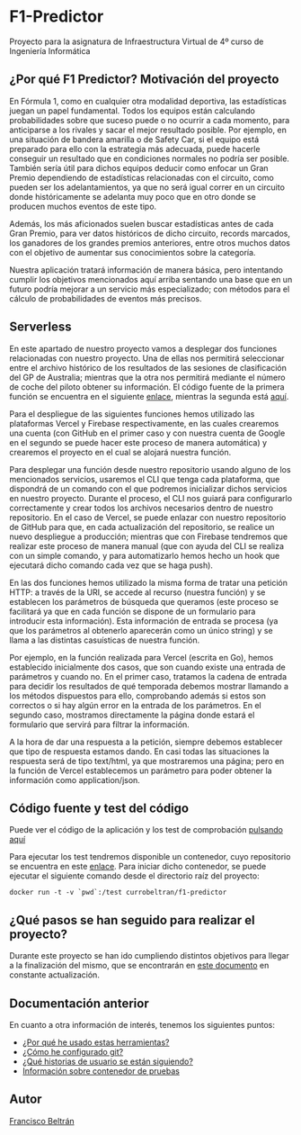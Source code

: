# F1-Predictor
Proyecto para la asignatura de Infraestructura Virtual de 4º curso de Ingeniería Informática

## ¿Por qué F1 Predictor? Motivación del proyecto

En Fórmula 1, como en cualquier otra modalidad deportiva, las estadísticas juegan un papel fundamental. Todos los equipos están calculando probabilidades sobre que suceso puede o no ocurrir a cada momento, para anticiparse a los rivales y sacar el mejor resultado posible. Por ejemplo, en una situación de bandera amarilla o de Safety Car, si el equipo está preparado para ello con la estrategia más adecuada, puede hacerle conseguir un resultado que en condiciones normales no podría ser posible. También sería útil para dichos equipos deducir como enfocar un Gran Premio dependiendo de estadísticas relacionadas con el circuito, como pueden ser los adelantamientos, ya que no será igual correr en un circuito donde históricamente se adelanta muy poco que en otro donde se producen muchos eventos de este tipo.

Además, los más aficionados suelen buscar estadísticas antes de cada Gran Premio, para ver datos históricos de dicho circuito, records marcados, los ganadores de los grandes premios anteriores, entre otros muchos datos con el objetivo de aumentar sus conocimientos sobre la categoría.

Nuestra aplicación tratará información de manera básica, pero intentando cumplir los objetivos mencionados aquí arriba sentando una base que en un futuro podría mejorar a un servicio más especializado; con métodos para el cálculo de probabilidades de eventos más precisos.

## Serverless

En este apartado de nuestro proyecto vamos a desplegar dos funciones relacionadas con nuestro proyecto. Una de ellas nos permitirá seleccionar entre el archivo histórico de los resultados de las sesiones de clasificación del GP de Australia; mientras que la otra nos permitirá mediante el número de coche del piloto obtener su información. El código fuente de la primera función se encuentra en el siguiente [enlace](./api/clasificacion.go), mientras la segunda está [aquí](./functions/index.js).

Para el despliegue de las siguientes funciones hemos utilizado las plataformas Vercel y Firebase respectivamente, en las cuales crearemos una cuenta (con GitHub en el primer caso y con nuestra cuenta de Google en el segundo se puede hacer este proceso de manera automática) y crearemos el proyecto en el cual se alojará nuestra función.

Para desplegar una función desde nuestro repositorio usando alguno de los mencionados servicios, usaremos el CLI que tenga cada plataforma, que dispondrá de un comando con el que podremos inicializar dichos servicios en nuestro proyecto. Durante el proceso, el CLI nos guiará para configurarlo correctamente y crear todos los archivos necesarios dentro de nuestro repositorio. En el caso de Vercel, se puede enlazar con nuestro repositorio de GitHub para que, en cada actualización del repositorio, se realice un nuevo despliegue a producción; mientras que con Firebase tendremos que realizar este proceso de manera manual (que con ayuda del CLI se realiza con un simple comando, y para automatizarlo hemos hecho un hook que ejecutará dicho comando cada vez que se haga push).

En las dos funciones hemos utilizado la misma forma de tratar una petición HTTP: a través de la URI, se accede al recurso (nuestra función) y se establecen los parámetros de búsqueda que queramos (este proceso se facilitará ya que en cada función se dispone de un formulario para introducir esta información). Esta información de entrada se procesa (ya que los parámetros al obtenerlo aparecerán como un único string) y se llama a las distintas casuísticas de nuestra función.

Por ejemplo, en la función realizada para Vercel (escrita en Go), hemos establecido inicialmente dos casos, que son cuando existe una entrada de parámetros y cuando no. En el primer caso, tratamos la cadena de entrada para decidir los resultados de qué temporada debemos mostrar llamando a los métodos dispuestos para ello, comprobando además si estos son correctos o si hay algún error en la entrada de los parámetros. En el segundo caso, mostramos directamente la página donde estará el formulario que servirá para filtrar la información.

A la hora de dar una respuesta a la petición, siempre debemos establecer que tipo de respuesta estamos dando. En casi todas las situaciones la respuesta será de tipo text/html, ya que mostraremos una página; pero en la función de Vercel establecemos un parámetro para poder obtener la información como application/json.

## Código fuente y test del código

Puede ver el código de la aplicación y los test de comprobación [pulsando aquí](https://github.com/currobeltran/F1-Predictor/tree/master/src/f1predictor)

Para ejecutar los test tendremos disponible un contenedor, cuyo repositorio se encuentra en este [enlace](https://hub.docker.com/r/currobeltran/f1-predictor). Para iniciar dicho contenedor, se puede ejecutar el siguiente comando desde el directorio raíz del proyecto:

```shell
docker run -t -v `pwd`:/test currobeltran/f1-predictor
```

## ¿Qué pasos se han seguido para realizar el proyecto?

Durante este proyecto se han ido cumpliendo distintos objetivos para llegar a la finalización del mismo, que se encontrarán en [este documento](./docs/pasosrealizados.md) en constante actualización.

## Documentación anterior

En cuanto a otra información de interés, tenemos los siguientes puntos:

- [¿Por qué he usado estas herramientas?](./docs/herramientas.md)
- [¿Cómo he configurado git?](./docs/configuracion.md)
- [¿Qué historias de usuario se están siguiendo?](./docs/hu.md)
- [Información sobre contenedor de pruebas](./docs/docker.md)

## Autor

[Francisco Beltrán](https://github.com/currobeltran)